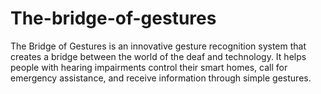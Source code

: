 # The-bridge-of-gestures
The Bridge of Gestures is an innovative gesture recognition system that creates a bridge between the world of the deaf and technology. It helps people with hearing impairments control their smart homes, call for emergency assistance, and receive information through simple gestures.
